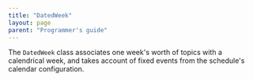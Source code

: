 ```yaml
---
title: "DatedWeek"
layout: page
parent: "Programmer's guide"
---
```



The `DatedWeek` class associates one week's worth of topics with a calendrical week, and takes account of fixed events from the schedule's calendar configuration.
